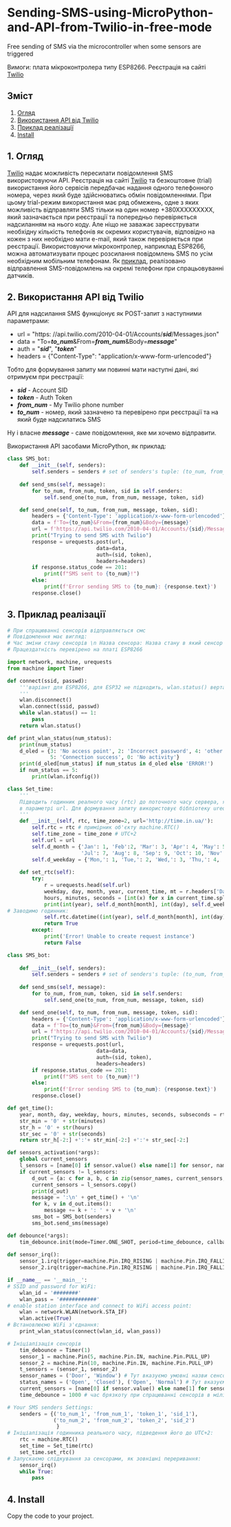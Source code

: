 # Sending-SMS-using-MicroPython-and-API-from-Twilio-in-free-mode
Free sending of SMS via the microcontroller when some sensors are triggered  

Вимоги: плата мікроконтролера типу ESP8266. Реєстрація на сайті [Twilio](https://www.twilio.com/)

## Зміст

1. [Огляд](./README.md#1-огляд)
2. [Використання API від Twilio](./README.md#2-Використання-API-від-Twilio)
3. [Приклад реалізації](./README.md#3-Приклад-реалізації)
4. [Install](./README.md#4-install)
   
## 1. Огляд

[Twilio](https://www.twilio.com/) надає можливість пересилати повідомлення SMS використовуючи API. Реєстрація на сайті [Twilio](https://www.twilio.com/) та безкоштовне (trial) використання його сервісів передбачає надання одного телефонного номера, через який буде здійснюватись обмін повідомленнями. При цьому trial-режим використання має ряд обмежень, одне з яких можливість відправляти SMS тільки на один номер +380ХХХХХХХХХ, який зазначається при реєстрації та попередньо перевіряється надсиланням на нього коду. Але ніщо не заважає зареєструвати необхідну кількість телефонів як окремих користувачів, відповідно на кожен з них необхідно мати e-mail, який також перевіряється при реєстрації. Використовуючи мікроконтролер, наприклад ESP8266, можна автоматизувати процес розсилання повідомлень SMS по усім необхідним мобільним телефонам. Як [приклад](./README.md#3-Приклад-реалізації), реалізовано відправлення SMS-повідомлень на окремі телефони при спрацьовуванні датчиків.

## 2. Використання API від Twilio 
API для надсилання SMS функціонує як POST-запит з наступними параметрами:  
- url = "https: //api.twilio.com/2010-04-01/Accounts/___sid___/Messages.json"
- data = "To=***to_num***&From=***from_num***&Body=***message***"
- auth = "***sid***", "***token***"
- headers = {"Content-Type": "application/x-www-form-urlencoded"}

Тобто для формування запиту ми повинні мати наступні дані, які отримуєм при реєстрації:
- ***sid*** - Account SID
- ***token*** - Auth Token
- ***from_num*** - My Twilio phone number
- ***to_num*** - номер, який зазначено та перевірено при реєстрації та на який буде надсилатись SMS  

Ну і власне ***message*** - саме повідомлення, яке ми хочемо відправити.

Використання API засобами MicroPython, як приклад:
```python
class SMS_bot:
    def __init__(self, senders):
        self.senders = senders # set of senders's tuple: (to_num, from_num, auth_token, account_sid)
        
    def send_sms(self, message):
        for to_num, from_num, token, sid in self.senders:
            self.send_one(to_num, from_num, message, token, sid)

    def send_one(self, to_num, from_num, message, token, sid):
        headers = {'Content-Type': 'application/x-www-form-urlencoded'}
        data = f'To={to_num}&From={from_num}&Body={message}'
        url = f'https://api.twilio.com/2010-04-01/Accounts/{sid}/Messages.json'
        print("Trying to send SMS with Twilio")
        response = urequests.post(url,
                             data=data,
                             auth=(sid, token),
                             headers=headers)
        if response.status_code == 201:
            print(f"SMS sent to {to_num}!")
        else:
            print(f'Error sending SMS to {to_num}: {response.text}')
        response.close()
```
## 3. Приклад реалізації
```python
# При спрацюванні сенсорів відправляється смс
# Повідомлення має вигляд:
# Час зміни стану сенсорів \n Назва сенсора: Назва стану в який сенсор перейшов
# Працездатність перевірено на платі ESP8266

import network, machine, urequests
from machine import Timer

def connect(ssid, passwd):
    '''варіант для ESP8266, для ESP32 не підходить, wlan.status() вертає інші значення!
    '''
    wlan.disconnect()
    wlan.connect(ssid, passwd)
    while wlan.status() == 1:
        pass
    return wlan.status()

def print_wlan_status(num_status):
    print(num_status)
    d_oled = {3: 'No access point', 2: 'Incorrect password', 4: 'other problems',
              5: 'Connection success', 0: 'No activity'}
    print(d_oled[num_status] if num_status in d_oled else 'ERROR!')
    if num_status == 5:
        print(wlan.ifconfig())

class Set_time:
    '''
    Підводить годинник реалного часу (rtc) до поточного часу сервера, який вказано
    в параметрі url. Для формування запиту використовує бібліотеку urequests
    '''
    def __init__(self, rtc, time_zone=2, url='http://time.in.ua/'):
        self.rtc = rtc # примірник об'єкту machine.RTC()
        self.time_zone = time_zone # UTC+2
        self.url = url
        self.d_month = {'Jan': 1, 'Feb':2, 'Mar': 3, 'Apr': 4, 'May': 5, 'Jun': 6,
                        'Jul': 7, 'Aug': 8, 'Sep': 9, 'Oct': 10, 'Nov': 11, 'Dec': 12}
        self.d_weekday = {'Mon,': 1, 'Tue,': 2, 'Wed,': 3, 'Thu,': 4, 'Fri,': 5, 'Sat,': 6, 'Sun,': 7}
                
    def set_rtc(self):
        try:
            r = urequests.head(self.url)
            weekday, day, month, year, current_time, mt = r.headers['Date'].split()
            hours, minutes, seconds = [int(x) for x in current_time.split(':')]
            print(int(year), self.d_month[month], int(day), self.d_weekday[weekday], int(hours), int(minutes), int(seconds))
# Заводимо годинник:   
            self.rtc.datetime((int(year), self.d_month[month], int(day), self.d_weekday[weekday], int(hours)+self.time_zone, int(minutes), int(seconds), 200))
            return True
        except:
            print('Error! Unable to create request instance')
            return False

class SMS_bot:
    
    def __init__(self, senders):
        self.senders = senders # set of senders's tuple: (to_num, from_num, auth_token, account_sid)
        
    def send_sms(self, message):
        for to_num, from_num, token, sid in self.senders:
            self.send_one(to_num, from_num, message, token, sid)

    def send_one(self, to_num, from_num, message, token, sid):
        headers = {'Content-Type': 'application/x-www-form-urlencoded'}
        data = f'To={to_num}&From={from_num}&Body={message}'
        url = f'https://api.twilio.com/2010-04-01/Accounts/{sid}/Messages.json'
        print("Trying to send SMS with Twilio")
        response = urequests.post(url,
                             data=data,
                             auth=(sid, token),
                             headers=headers)
        if response.status_code == 201:
            print(f"SMS sent to {to_num}!")
        else:
            print(f'Error sending SMS to {to_num}: {response.text}')
        response.close()

def get_time():
    year, month, day, weekday, hours, minutes, seconds, subseconds = rtc.datetime()
    str_min = '0' + str(minutes)
    str_h = '0' + str(hours)
    str_sec = '0' + str(seconds)
    return str_h[-2:] +':'+ str_min[-2:] +':'+ str_sec[-2:]

def sensors_activation(*args):
    global current_sensors
    l_sensors = [name[0] if sensor.value() else name[1] for sensor, name in zip(t_sensors, status_names)]
    if current_sensors != l_sensors:
        d_out = {a: c for a, b, c in zip(sensor_names, current_sensors, l_sensors) if b != c}
        current_sensors = l_sensors.copy()
        print(d_out)
        message = ':\n' + get_time() + '\n'
        for k, v in d_out.items():
            message += k + ': ' + v + '\n'
        sms_bot = SMS_bot(senders)
        sms_bot.send_sms(message)

def debounce(*args):
    tim_debounce.init(mode=Timer.ONE_SHOT, period=time_debounce, callback=sensors_activation)
        
def sensor_irq():
    sensor_1.irq(trigger=machine.Pin.IRQ_RISING | machine.Pin.IRQ_FALLING, handler=debounce)
    sensor_2.irq(trigger=machine.Pin.IRQ_RISING | machine.Pin.IRQ_FALLING, handler=debounce)

if __name__ == '__main__':
# SSID and password for WiFi: 
    wlan_id = '########'
    wlan_pass = '############'
# enable station interface and connect to WiFi access point:
    wlan = network.WLAN(network.STA_IF)
    wlan.active(True)
# Встановлюємо WiFi з'єднання:
    print_wlan_status(connect(wlan_id, wlan_pass))

# Ініціалізація сенсорів 
    tim_debounce = Timer(1)
    sensor_1 = machine.Pin(5, machine.Pin.IN, machine.Pin.PULL_UP)
    sensor_2 = machine.Pin(10, machine.Pin.IN, machine.Pin.PULL_UP)
    t_sensors = (sensor_1, sensor_2)
    sensor_names = ('Door', 'Window') # Тут вказуємо умовні назви сенсорів
    status_names = ('Open', 'Closed'), ('Open', 'Normal') # Тут вказуємо умовні назви станів сенсорів (коли "1", коли "0")
    current_sensors = [name[0] if sensor.value() else name[1] for sensor, name in zip(t_sensors, status_names)]
    time_debounce = 1000 # час брязкоту при спрацюванні сенсорів в мілісекундах

# Your SMS senders Settings:
    senders = {('to_num_1', 'from_num_1', 'token_1', 'sid_1'),
               ('to_num_2', 'from_num_2', 'token_2', 'sid_2')
                }
# Ініціалізація годинника реального часу, підведення його до UTC+2:
    rtc = machine.RTC()
    set_time = Set_time(rtc)
    set_time.set_rtc()
# Запускаємо слідкування за сенсорами, як зовнішні переривання:
    sensor_irq()
    while True:
        pass
```
## 4. Install
Copy the code to your project.
